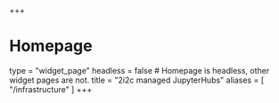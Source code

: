 +++
# Homepage
type = "widget_page"
headless = false  # Homepage is headless, other widget pages are not.
title = "2i2c managed JupyterHubs"
aliases = [
    "/infrastructure"
]
+++
